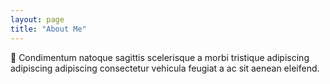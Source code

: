 ```yaml
---
layout: page
title: "About Me"
---
```

<div class="w-100">
	<p>👾 Condimentum natoque sagittis scelerisque a morbi tristique adipiscing adipiscing adipiscing consectetur vehicula feugiat a ac sit aenean eleifend.</p>
</div>